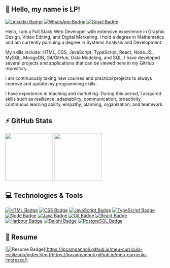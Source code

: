 ## 👋 Hello, my name is LP!
[![Linkedin Badge](https://img.shields.io/badge/-LinkedIn-0075b4?style=for-the-badge&logo=Linkedin&logoColor=white)](https://www.linkedin.com/in/lu%C3%ADs-campanholi/)
[![WhatsApp Badge](https://img.shields.io/badge/-WhatsApp-25D366?style=for-the-badge&logo=whatsapp&logoColor=white)](https://wa.me/5544984188917)
[![Gmail Badge](https://img.shields.io/badge/-Gmail-f1493c?style=for-the-badge&logo=gmail&logoColor=white)](mailto:lpcampanholi@gmail.com)

Hello, I am a Full Stack Web Developer with extensive experience in Graphic Design, Video Editing, and Digital Marketing. I hold a degree in Mathematics and am currently pursuing a degree in Systems Analysis and Development.

My skills include: HTML, CSS, JavaScript, TypeScript, React, Node.JS, MySQL, MongoDB, Git/GitHub, Data Modeling, and SQL. I have developed several projects and applications that can be viewed here in my GitHub repository.

I am continuously taking new courses and practical projects to always improve and update my programming skills.

I have experience in teaching and marketing. During this period, I acquired skills such as resilience, adaptability, communication, proactivity, continuous learning ability, empathy, planning, organization, and teamwork.

## ⚡ GitHub Stats
<div>
  <img height="150em" src="https://github-readme-stats.vercel.app/api/top-langs/?username=lpcampanholi&layout=compact&hide_border=true&theme=tokyonight">
  <img height="150em" src="https://github-readme-stats.vercel.app/api?username=lpcampanholi&show_icons=true&hide_border=true&theme=tokyonight">
</div>

## 💻 Technologies & Tools
[![HTML Badge](https://img.shields.io/badge/-HTML-212121?style=for-the-badge&logo=html5&logoColor=e4552d)](#)
[![CSS Badge](https://img.shields.io/badge/-CSS-212121?style=for-the-badge&logo=css3&logoColor=1c76b8)](#)
[![JavaScript Badge](https://img.shields.io/badge/-JavaScript-212121?style=for-the-badge&logo=javascript&logoColor=fbe123)](#)
[![TypeScript Badge](https://img.shields.io/badge/-TypeScript-212121?style=for-the-badge&logo=typescript&logoColor=377cc8)](#)
[![Node Badge](https://img.shields.io/badge/-Node.js-212121?style=for-the-badge&logo=node.js&logoColor=339933)](#)
[![Java Badge](https://img.shields.io/badge/-Java-212121?style=for-the-badge&logo=openjdk&logoColor=007396)](#)
[![Git Badge](https://img.shields.io/badge/-Git-212121?style=for-the-badge&logo=git&logoColor=f05539)](#)
[![React Badge](https://img.shields.io/badge/-React-212121?style=for-the-badge&logo=react&logoColor=08d9ff)](#)
[![Harbour Badge](https://img.shields.io/badge/-Harbour-212121?style=for-the-badge&logo=gnu&logoColor=FADA5E)](#)
[![Delphi Badge](https://img.shields.io/badge/-Delphi-212121?style=for-the-badge&logo=delphi&logoColor=f32e3b)](#)
[![PostgreSQL Badge](https://img.shields.io/badge/-PostgreSQL-212121?style=for-the-badge&logo=postgresql&logoColor=376695)](#)

## 📃 Resume
[![Resume Badge]([https://img.shields.io/badge/-Resume-212121?style=for-the-badge)](https://lpcampanholi.github.io/meu-curriculo-estilizado/index.html](https://lpcampanholi.github.io/meu-curriculo-impresso/)

<!---
lpcampanholi/lpcampanholi is a ✨ special ✨ repository because its `README.md` (this file) appears on your GitHub profile.
You can click the Preview link to take a look at your changes.
--->
